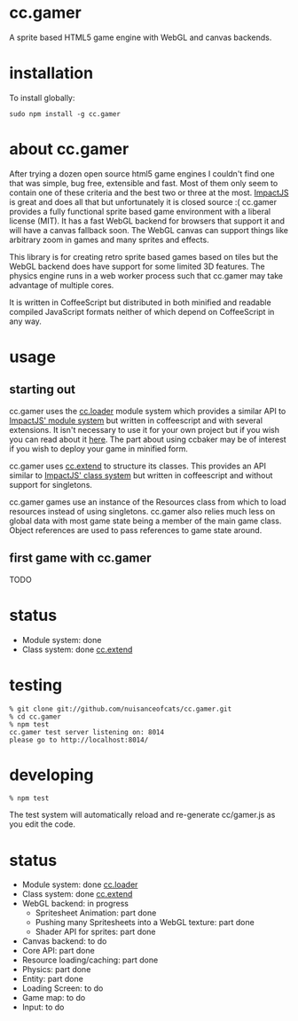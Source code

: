 # cc.gamer
A sprite based HTML5 game engine with WebGL and canvas backends.

# installation
To install globally:
```
sudo npm install -g cc.gamer
```

# about cc.gamer

After trying a dozen open source html5 game engines I couldn't find one that was simple, bug free, extensible and fast. Most of them only seem to contain one of these criteria and the best two or three at the most. [ImpactJS](http://impactjs.com/) is great and does all that but unfortunately it is closed source :( cc.gamer provides a fully functional sprite based game environment with a liberal license (MIT). It has a fast WebGL backend for browsers that support it and will have a canvas fallback soon. The WebGL canvas can support things like arbitrary zoom in games and many sprites and effects.

This library is for creating retro sprite based games based on tiles but the WebGL backend does have support for some limited 3D features. The physics engine runs in a web worker process such that cc.gamer may take advantage of multiple cores.

It is written in CoffeeScript but distributed in both minified and readable compiled JavaScript formats neither of which depend on CoffeeScript in any way.

# usage

## starting out

cc.gamer uses the [cc.loader](http://github.com/nuisanceofcats/cc.loader) module system which provides a similar API to [ImpactJS' module system](http://impactjs.com/) but written in coffeescript and with several extensions. It isn't necessary to use it for your own project but if you wish you can read about it [here](http://github.com/nuisanceofcats/cc.loader). The part about using ccbaker may be of interest if you wish to deploy your game in minified form.

cc.gamer uses [cc.extend](http://github.com/nuisanceofcats/cc.extend) to structure its classes. This provides an API similar to [ImpactJS' class system](http://impactjs.com/) but written in coffeescript and without support for singletons.

cc.gamer games use an instance of the Resources class from which to load resources instead of using singletons. cc.gamer also relies much less on global data with most game state being a member of the main game class. Object references are used to pass references to game state around.

## first game with cc.gamer

TODO

# status
* Module system: done
* Class system: done [cc.extend](http://github.com/nuisanceofcats/cc.extend)

# testing
```
% git clone git://github.com/nuisanceofcats/cc.gamer.git
% cd cc.gamer
% npm test
cc.gamer test server listening on: 8014
please go to http://localhost:8014/
```

# developing
```
% npm test
```

The test system will automatically reload and re-generate cc/gamer.js as you edit the code.

# status
* Module system: done [cc.loader](http://github.com/nuisanceofcats/cc.loader)
* Class system: done [cc.extend](http://github.com/nuisanceofcats/cc.extend)
* WebGL backend: in progress
    * Spritesheet Animation: part done
    * Pushing many Spritesheets into a WebGL texture: part done
    * Shader API for sprites: part done
* Canvas backend: to do
* Core API: part done
* Resource loading/caching: part done
* Physics: part done
* Entity: part done
* Loading Screen: to do
* Game map: to do
* Input: to do
